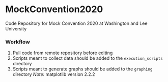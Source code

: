 # MockConvention2020 #
Code Repository for Mock Convention 2020 at Washington and Lee University

### Workflow ###

1. Pull code from remote repository before editing
2. Scripts meant to collect data should be added to the `execution_scripts` directory
3. Scripts meant to generate graphs should be added to the `graphing` directory
_Note:_  matplotlib version 2.2.2